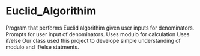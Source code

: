 # Euclid_Algorithim
Program that performs Euclid algorithim given user inputs for denominators.
Prompts for user input of denominators.
Uses modulo for calculation
Uses if/else
Our class used this project to develope simple understanding of modulo and if/else statments.
